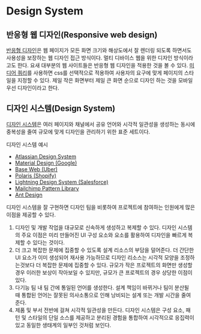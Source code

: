 # Design System

## 반응형 웹 디자인(Responsive web design)

[반응형 디자인](https://developer.mozilla.org/ko/docs/Learn/CSS/CSS\_layout/Responsive\_Design)은 웹 페이지가 모든 화면 크기와 해상도에서 잘 렌더링 되도록 하면서도 사용성을 보장하는 웹 디자인 접근 방식이다. 멀티 디바이스 웹을 위한 디자인 방식이라고도 한다. 요새 대부분의 웹 사이트들은 반응형 웹 디자인을 적용한 것을 볼 수 있다. [미디어 쿼리](https://developer.mozilla.org/ko/docs/Web/CSS/CSS\_media\_queries)를 사용하면 css를 선택적으로 적용하여 사용자의 요구에 맞게 페이지의 스타일을 지정할 수 있다. 제일 작은 화면부터 제일 큰 화면 순으로 디자인 하는 것을 모바일 우선 디자인이라고 한다.



## 디자인 시스템(Design System)

[디자인 시스템](https://www.nngroup.com/articles/design-systems-101/)은 여러 페이지와 채널에서 공유 언어와 시각적 일관성을 생성하는 동시에 중복성을 줄여 규모에 맞게 디자인을 관리하기 위한 표준 세트이다.

디자인 시스템 예시

* [Atlassian Design System](https://atlassian.design/)
* [Material Design (Google)](https://material.io/)
* [Base Web (Uber)](https://baseweb.design/)
* [Polaris (Shopify)](https://polaris.shopify.com/)
* [Lightning Design System (Salesforce)](https://www.lightningdesignsystem.com/)
* [Mailchimp Pattern Library](https://ux.mailchimp.com/patterns)
* [Ant Design](https://ant.design/)

디자인 시스템을 잘 구현하면 디자인 팀을 비롯하여 프로젝트에 참여하는 인원에게 많은 이점을 제공할 수 있다.

1. 디자인 및 개발 작업을 대규모로 신속하게 생성하고 복제할 수 있다. 디자인 시스템의 주요 이점은 미리 만들어진 UI 구성 요소와 요소를 활용하여 디자인을 빠르게 복제할 수 있다는 것이다.
2. 더 크고 복잡한 문제에 집중할 수 있도록 설계 리소스의 부담을 덜어준다. 더 간단한 UI 요소가 이미 생성되어 재사용 가능하므로 디자인 리소스는 시각적 모양을 조정하는것보다 더 복잡한 문제에 집중할 수 있다. 규모가 작은 프로젝트의 화면만 생성할 경우 이러한 보상이 작아보일 수 있지만, 규모가 큰 프로젝트의 경우 상당한 이점이 있다.
3. 다기능 팀 내 팀 간에 통일된 언어를 생성한다. 설계 책임이 바뀌거나 팀이 분산될 때 통합된 언어는 잘못된 의사소통으로 인해 낭비되는 설계 또는 개발 시간을 줄여준다.
4. 제품 및 부서 전반에 걸쳐 시각적 일관성을 만든다. 디자인 시스템은 구성 요소, 패턴 및 스타일의 단일 소스를 제공하고 분리된 경험을 통합하여 시각적으로 응집력이 있고 동일한 생태계의 일부인 것처럼 보인다.

